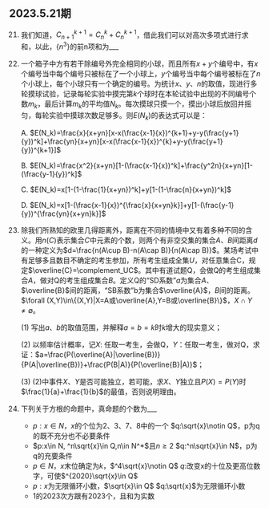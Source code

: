 ## 2023.5.21期

21. 我们知道，$C_{n+1}^{k+1}=C_n^k+C_n^{k+1}$，借此我们可以对高次多项式进行求和，以此，$\{n^3\}$的前n项和为___

22. 一个箱子中方有若干除编号外完全相同的小球，而且所有$x+y$个编号中，有$x$个编号当中每个编号只被标在了一个小球上，$y$个编号当中每个编号被标在了$n$个小球上，每个小球只有一个确定的编号。为统计$x$、$y$、$n$的取值，现进行多轮摸球试验，记录每轮实验中摸完第$k$个球时在本轮试验中出现的不同编号个数$m_k$，最后计算$m_k$的平均值$N_k$。每次摸球只摸一个，摸出小球后放回并摇匀，每轮实验中摸球次数足够多。则$E(N_k)$的表达式可以是：

    A. $E(N_k)=\frac{x}{x+yn}[x-x(\frac{x-1}{x})^{k+1}+y-y(\frac{y+1}{y})^k]+\frac{yn}{x+yn}[x-x(\frac{x-1}{x})^{k}+y-y(\frac{y+1}{y})^{k+1}]$

    B. $E(N_k)=\frac{x^2}{x+yn}[1-(\frac{x-1}{x})^k]+\frac{y^2n}{x+yn}[1-(\frac{y-1}{y})^k]$

    C. $E(N_k)=x[1-(1-\frac{1}{x+yn})^k]+y[1-(1-\frac{n}{x+yn})^k]$

    D. $E(N_k)=x[1-(\frac{x-1}{x})^{\frac{x}{x+yn}k}]+y[1-(\frac{y-1}{y})^{\frac{yn}{x+yn}k}]$

23. 除我们所熟知的欧里几得距离外，距离在不同的情境中又有着多种不同的含义。用$n(C)$表示集合$C$中元素的个数，则两个有非空交集的集合$A$、$B$间距离$d$的一种定义为$d=\frac{n(A\cup B)-n(A\cap B)}{n(A\cap B)}$。某场考试中有足够多且数目不确定的考生参加，所有考生组成全集$U$，对任意集合C，规定$\overline{C}=\complement_UC$。其中有道试题Q，会做Q的考生组成集合$A$，做对Q的考生组成集合$B$。定义Q的“SD系数”$a$为集合$A$、$\overline{B}$间的距离，“SB系数”b为集合$\overline{A}$，$B$间的距离。$\forall (X,Y)\in\{(X,Y)|X=A或\overline{A},Y=B或\overline{B}\}$，$X\cap Y\ne \emptyset$。

    (1) 写出$a$、$b$的取值范围，并解释$a=b=k$时$k$增大的现实意义；

    (2) 以频率估计概率，记$X$: 任取一考生，会做Q，$Y$：任取一考生，做对Q，求证：$a=\frac{P(\overline{A}|\overline{B})}{P(A|\overline{B})}+\frac{P(B|A)}{P(\overline{B}|A)}$；

    (3) (2)中事件$X$、$Y$是否可能独立，若可能，求$X$、$Y$独立且$P(X)=P(Y)$时$\frac{1}{a}+\frac{1}{b}$的最值，否则说明理由。

24. 下列关于方根的命题中，真命题的个数为___

    - $p:x\in N$，$x$的个位为2、3、7、8中的一个  $q:\sqrt{x}\notin Q$，p为q的既不充分也不必要条件
    - $p:x\in N, ^n\sqrt{x}\in Q,n\in N^*$且$n\ge2$  $q:^n\sqrt{x}\in N$，p为q的充要条件
    - $p\in N$，$x$末位确定为$k$，$^4\sqrt{x}\notin Q$  $q:$改变x的十位及更高位数字，可使$^{2020}\sqrt{x}\in Q$
    - $p:x$为无限循环小数，$\sqrt{x}\in Q$  $q:\sqrt{x}$为无限循环小数
    - 1的2023次方跟有2023个，且和为实数